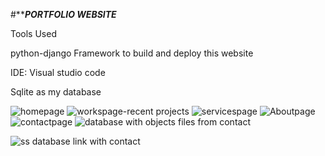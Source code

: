 
#*******PORTFOLIO WEBSITE*****

Tools Used

python-django Framework to build and deploy this website

IDE: Visual studio code

Sqlite as my database

![homepage](https://user-images.githubusercontent.com/46854325/223489781-8d68a652-3e0e-446f-8759-794d851f515b.jpg)
![workspage-recent projects](https://user-images.githubusercontent.com/46854325/223489796-651870ba-722b-4cfc-abab-9970c9e7bbae.jpg)
![servicespage](https://user-images.githubusercontent.com/46854325/223489783-ac11a5da-38d2-452e-ba5a-90ab611041dd.jpg)
![Aboutpage](https://user-images.githubusercontent.com/46854325/223489759-633be5dd-b30d-405a-a708-fe610bef9c24.jpg)
![contactpage](https://user-images.githubusercontent.com/46854325/223489772-6981ad4a-ba41-45a7-9b3d-14cb52c9e30e.jpg)
![database with objects files from contact](https://user-images.githubusercontent.com/46854325/223489778-c4b256c3-2a75-442a-9cd9-9d4033c201b2.jpg)


![ss database link with contact](https://user-images.githubusercontent.com/46854325/223489792-00c6e03a-111e-4167-b071-1cdf5f7a474a.jpg)

